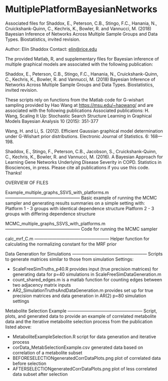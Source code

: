 # MultiplePlatformBayesianNetworks
Associated files for Shaddox, E., Peterson, C.B., Stingo, F.C., Hanania, N., Cruickshank-Quinn, C., Kechris, K., Bowler, R. and Vannucci, M. (2018) Bayesian Inference of Networks Across Multiple Sample Groups and Data Types. Biostatistics, invited revision.


Author: Elin Shaddox
Contact: elin@rice.edu

The provided Matlab, R, and supplementary files for Bayesian inference of multiple graphical models are associated with the following publication:

Shaddox, E., Peterson, C.B., Stingo, F.C., Hanania, N., Cruickshank-Quinn, C., Kechris, K., Bowler, R. and Vannucci, M. (2018) Bayesian Inference of Networks Across Multiple Sample Groups and Data Types. Biostatistics, invited revision.

These scripts rely on functions from the Matlab code for G-wishart sampling provided by Hao Wang at https://msu.edu/~haowang/ and are associated with the following publications
Associated publications:
H. Wang, Scaling It Up: Stochastic Search Structure Learning in Graphical Models Bayesian Analysis 10 (2015): 351-377

Wang, H. and Li, S. (2012). Efficient Gaussian graphical model determination
under G-Wishart prior distributions. Electronic Journal of Statistics.
6: 168—198.

Shaddox, E., Stingo, F., Peterson, C.B., Jacobson, S., Cruickshank-Quinn, C., Kechris, K., Bowler, R. and Vannucci, M. (2016). A Bayesian Approach for Learning Gene Networks Underlying Disease Severity in COPD. Statistics in Biosciences, in press.
Please cite all publications if you use this code. Thanks!

OVERVIEW OF FILES 

Example_multiple_graphs_SSVS_with_platforms.m
—————————————————
Basic example of running the MCMC sampler and generating results summaries on a simple setting with:
Platform 1 - 3 groups with identical dependence structure
Platform 2 - 3 groups with differing dependence structure

MCMC_multiple_graphs_SSVS_with_platforms.m
—————————————————
Code for running the MCMC sampler

calc_mrf_C.m
—————————————————
Helper function for calculating the normalizing constant for the MRF prior

Data Generation for Simulations
—————————————————
Scripts to generate matrices similar to those from simulation Settings:
- ScaleFreeSimTruths_p40.R provides input (true precision matrices) for generating data for p=40 simulations in ScaleFreeSimDataGeneration.m
- count_shared_edges.m is a matlab function for counting edges between two adjacency matrix inputs
- AR2_SimulationTruthsAndDataGeneration.m provides set up for true precision matrices and data generation in AR(2) p=80 simulation settings

Metabolite Selection Example
—————————————————
Script, plots, and generated data to provide an example of correlated metabolite data and the iterative metabolite selection process from the publication listed above:
- MetaboliteExampleSelection.R script for data generation and iterative process
- corData_MetabSelectionExample.csv generated data based on correlation of a metabolite subset
- BEFORESELECTIONgeneratedCorrDataPlots.png plot of correlated data before selection
- AFTERSELECTIONgeneratedCorrDataPlots.png plot of less correlated data subset after selection
